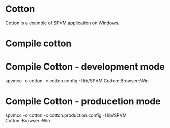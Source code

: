 # Cotton

Cotton is a example of SPVM application on Windows.

# Compile cotton

  # Compile Cotton - development mode
  spvmcc -o cotton -c cotton.config -I lib/SPVM Cotton::Browser::Win

  # Compile Cotton - producetion mode
  spvmcc -o cotton -c cotton.production.config -I lib/SPVM Cotton::Browser::Win

